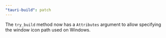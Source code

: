 ```yaml
---
"tauri-build": patch
---
```


The `try_build` method now has a `Attributes` argument to allow specifying the window icon path used on Windows.

